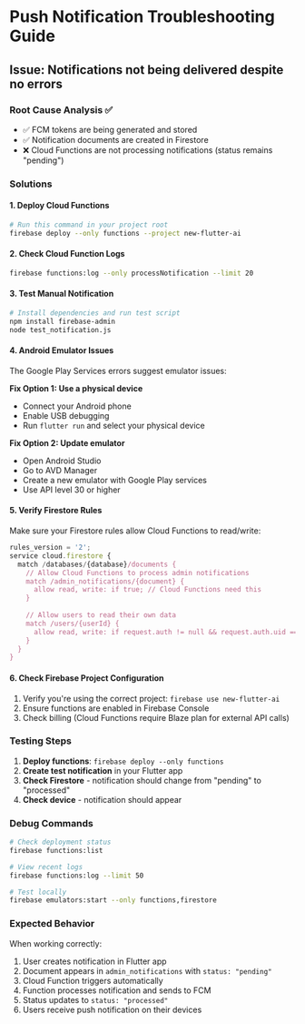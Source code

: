 # Push Notification Troubleshooting Guide

## Issue: Notifications not being delivered despite no errors

### Root Cause Analysis ✅
- ✅ FCM tokens are being generated and stored
- ✅ Notification documents are created in Firestore
- ❌ Cloud Functions are not processing notifications (status remains "pending")

### Solutions

#### 1. Deploy Cloud Functions
```bash
# Run this command in your project root
firebase deploy --only functions --project new-flutter-ai
```

#### 2. Check Cloud Function Logs
```bash
firebase functions:log --only processNotification --limit 20
```

#### 3. Test Manual Notification
```bash
# Install dependencies and run test script
npm install firebase-admin
node test_notification.js
```

#### 4. Android Emulator Issues
The Google Play Services errors suggest emulator issues:

**Fix Option 1: Use a physical device**
- Connect your Android phone
- Enable USB debugging
- Run `flutter run` and select your physical device

**Fix Option 2: Update emulator**
- Open Android Studio
- Go to AVD Manager
- Create a new emulator with Google Play services
- Use API level 30 or higher

#### 5. Verify Firestore Rules
Make sure your Firestore rules allow Cloud Functions to read/write:

```javascript
rules_version = '2';
service cloud.firestore {
  match /databases/{database}/documents {
    // Allow Cloud Functions to process admin notifications
    match /admin_notifications/{document} {
      allow read, write: if true; // Cloud Functions need this
    }
    
    // Allow users to read their own data
    match /users/{userId} {
      allow read, write: if request.auth != null && request.auth.uid == userId;
    }
  }
}
```

#### 6. Check Firebase Project Configuration
1. Verify you're using the correct project: `firebase use new-flutter-ai`
2. Ensure functions are enabled in Firebase Console
3. Check billing (Cloud Functions require Blaze plan for external API calls)

### Testing Steps

1. **Deploy functions**: `firebase deploy --only functions`
2. **Create test notification** in your Flutter app
3. **Check Firestore** - notification should change from "pending" to "processed"
4. **Check device** - notification should appear

### Debug Commands
```bash
# Check deployment status
firebase functions:list

# View recent logs
firebase functions:log --limit 50

# Test locally
firebase emulators:start --only functions,firestore
```

### Expected Behavior
When working correctly:
1. User creates notification in Flutter app
2. Document appears in `admin_notifications` with `status: "pending"`
3. Cloud Function triggers automatically
4. Function processes notification and sends to FCM
5. Status updates to `status: "processed"`
6. Users receive push notification on their devices
